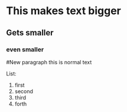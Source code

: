 # This makes text bigger
## Gets smaller
### even smaller

#New paragraph
this is normal text

List:
1. first
2. second
3. third
4. forth
